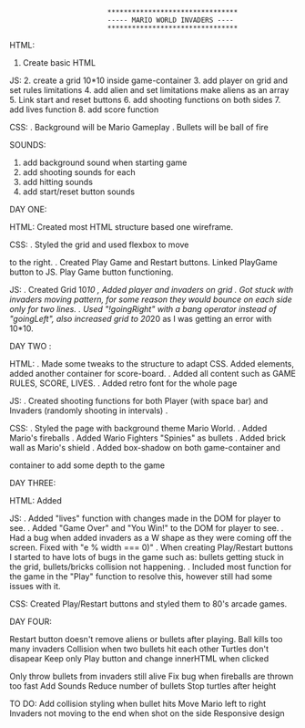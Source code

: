                             ********************************
                            ----- MARIO WORLD INVADERS ----       
                            ********************************

HTML:

1. Create basic HTML 

JS:
2. create a grid 10*10 inside game-container
3. add player on grid and set rules 
    limitations
4. add alien and set limitations
    make aliens as an array
5. Link start and reset buttons
6. add shooting functions on both sides
7. add lives function
8. add score function

CSS: 
. Background will be Mario Gameplay
. Bullets will be ball of fire


SOUNDS:
1. add background sound when starting game
2. add shooting sounds for each
4. add hitting sounds
3. add start/reset button sounds



DAY ONE:

HTML:
Created most HTML structure based one wireframe.

CSS:
. Styled the grid and used flexbox to move <aside> to the right.
. Created Play Game and Restart buttons. Linked PlayGame button to JS. Play Game button functioning.

JS:
. Created Grid 10*10
, Added player and invaders on grid
. Got stuck with invaders moving pattern, for some reason they would bounce on each side only for two lines.
. Used "!goingRight" with a bang operator instead of "goingLeft", also increased grid to 20*20 as I was getting an error with 10*10.



DAY TWO :

HTML:
. Made some tweaks to the structure to adapt CSS. Added <span> elements, added another container for score-board.
. Added all content such as GAME RULES, SCORE, LIVES.
. Added retro font for the whole page

JS:
. Created shooting functions for both Player (with space bar) and Invaders (randomly shooting in intervals)
. 


CSS:
. Styled the page with background theme Mario World.
. Added Mario's fireballs
. Added Wario Fighters "Spinies" as bullets
. Added brick wall as Mario's shield
. Added box-shadow on both game-container and <aside> container to add some depth to the game


DAY THREE:

HTML:
Added <audio> tags and tested for background sound when Play button clicked.

JS:
. Added "lives" function with changes made in the DOM for player to see.
. Added "Game Over"  and "You Win!" to the DOM for player to see.
. Had a bug when added invaders as a W shape as they were coming off the screen. Fixed with "e % width === 0)"
. When creating Play/Restart buttons I started to have lots of bugs in the game such as: bullets getting stuck in the grid, bullets/bricks collision not happening.
. Included most function for the game in the "Play" function to resolve this, however still had some issues with it.

CSS:
Created Play/Restart buttons and styled them to 80's arcade games.



DAY FOUR:



Restart button doesn't remove aliens or bullets after playing.
Ball kills too many invaders
Collision when two bullets hit each other
Turtles don't disapear
Keep only Play button and change innerHTML when clicked

Only throw bullets from invaders still alive
Fix bug when fireballs are thrown too fast
Add Sounds
Reduce number of bullets
Stop turtles after height

TO DO:
Add collision styling when bullet hits
Move Mario left to right
Invaders not moving to the end when shot on the side
Responsive design

<!-- Collision when bullet hits brick wall -->
<!-- Add lives to JS -->
<!-- Add Game Over to the Screen -->
<!-- Remove turtles when I win -->
<!-- Fighters moving right -->
<!-- Remove bullets when I win -->
<!-- Play button click multiple times -->